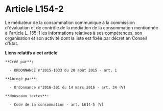 # Article L154-2

Le médiateur de la consommation communique à la commission d'évaluation et de contrôle de la médiation de la consommation
mentionnée à l'article L. 155-1 les informations relatives à ses compétences, son organisation et son activité dont la liste
est fixée par décret en Conseil d'Etat.

**Liens relatifs à cet article**

	**Créé par**:

	  - ORDONNANCE n°2015-1033 du 20 août 2015 - art. 1

	**Abrogé par**:

	  - Ordonnance n°2016-301 du 14 mars 2016 - art. 34 (V)

	**Nouveaux textes**:

	  - Code de la consommation - art. L614-5 (V)
